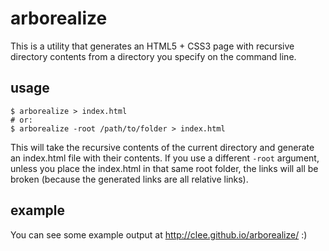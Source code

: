 # arborealize

This is a utility that generates an HTML5 + CSS3 page with recursive directory contents from a directory you specify on the command line.

## usage

```
$ arborealize > index.html
# or:
$ arborealize -root /path/to/folder > index.html
```

This will take the recursive contents of the current directory and generate an index.html file with their contents. If you use a different `-root` argument, unless you place the index.html in that same root folder, the links will all be broken (because the generated links are all relative links).

## example

You can see some example output at http://clee.github.io/arborealize/ :)
